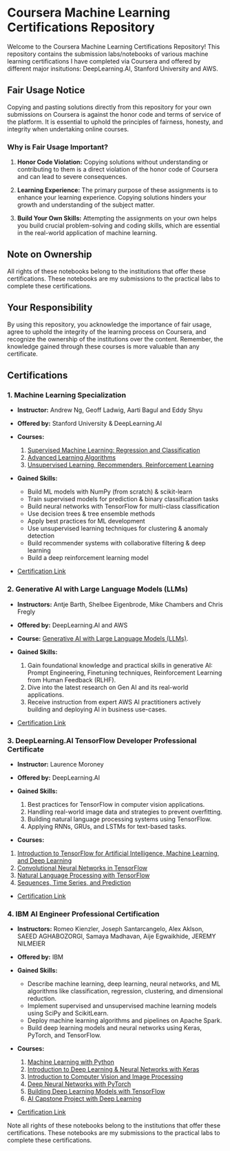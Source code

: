 # Coursera Machine Learning Certifications Repository

Welcome to the Coursera Machine Learning Certifications Repository! This repository contains the submission labs/notebooks of various machine learning certifications I have completed via Coursera and offered by different major insitutions: DeepLearning.AI, Stanford University and AWS.

## Fair Usage Notice

Copying and pasting solutions directly from this repository for your own submissions on Coursera is against the honor code and terms of service of the platform. It is essential to uphold the principles of fairness, honesty, and integrity when undertaking online courses.

### Why is Fair Usage Important?

1. **Honor Code Violation:** Copying solutions without understanding or contributing to them is a direct violation of the honor code of Coursera and can lead to severe consequences.

2. **Learning Experience:** The primary purpose of these assignments is to enhance your learning experience. Copying solutions hinders your growth and understanding of the subject matter.

3. **Build Your Own Skills:** Attempting the assignments on your own helps you build crucial problem-solving and coding skills, which are essential in the real-world application of machine learning.

## Note on Ownership

All rights of these notebooks belong to the institutions that offer these certifications. These notebooks are my submissions to the practical labs to complete these certifications.

## Your Responsibility

By using this repository, you acknowledge the importance of fair usage, agree to uphold the integrity of the learning process on Coursera, and recognize the ownership of the institutions over the content. Remember, the knowledge gained through these courses is more valuable than any certificate.

## Certifications

### 1. Machine Learning Specialization

- **Instructor:** Andrew Ng, Geoff Ladwig, Aarti Bagul and Eddy Shyu
  
- **Offered by:** Stanford University & DeepLearning.AI
  
- **Courses:**
    1. [Supervised Machine Learning: Regression and Classification](https://www.coursera.org/learn/machine-learning?specialization=machine-learning-introduction)
    2. [Advanced Learning Algorithms](https://www.coursera.org/learn/advanced-learning-algorithms?specialization=machine-learning-introduction)
    3. [Unsupervised Learning, Recommenders, Reinforcement Learning](https://www.coursera.org/learn/unsupervised-learning-recommenders-reinforcement-learning?specialization=machine-learning-introduction)
     
- **Gained Skills:**
  - Build ML models with NumPy (from scratch) & scikit-learn
  - Train supervised models for prediction & binary classification tasks
  - Build neural networks with TensorFlow for multi-class classification
  - Use decision trees & tree ensemble methods
  - Apply best practices for ML development
  - Use unsupervised learning techniques for clustering & anomaly detection
  - Build recommender systems with collaborative filtering & deep learning
  - Build a deep reinforcement learning model

- [Certification Link](https://www.coursera.org/account/accomplishments/specialization/certificate/LSWL93VXN373)

### 2. Generative AI with Large Language Models (LLMs)

- **Instructors:** Antje Barth, Shelbee Eigenbrode, Mike Chambers and Chris Fregly
  
- **Offered by:** DeepLearning.AI and AWS
  
- **Course:** [Generative AI with Large Language Models (LLMs)](https://www.coursera.org/learn/generative-ai-with-llms).

- **Gained Skills:**
  1. Gain foundational knowledge and practical skills in generative AI: Prompt Engineering, Finetuning techniques, Reinforcement Learning from Human Feedback (RLHF).
  2. Dive into the latest research on Gen AI and its real-world applications.
  3. Receive instruction from expert AWS AI practitioners actively building and deploying AI in business use-cases.
     
- [Certification Link](https://coursera.org/share/922e88ee77eb6c36e31e22571b3518d2)

### 3. DeepLearning.AI TensorFlow Developer Professional Certificate

- **Instructor:** Laurence Moroney
  
- **Offered by:** DeepLearning.AI
  
- **Gained Skills:**
  1. Best practices for TensorFlow in computer vision applications.
  2. Handling real-world image data and strategies to prevent overfitting.
  3. Building natural language processing systems using TensorFlow.
  4. Applying RNNs, GRUs, and LSTMs for text-based tasks.
     
 - **Courses:**
  1. [Introduction to TensorFlow for Artificial Intelligence, Machine Learning, and Deep Learning](https://www.coursera.org/learn/introduction-tensorflow?specialization=tensorflow-in-practice)
  2. [Convolutional Neural Networks in TensorFlow](https://www.coursera.org/learn/convolutional-neural-networks-tensorflow?specialization=tensorflow-in-practice)
  3. [Natural Language Processing with TensorFlow](https://www.coursera.org/learn/natural-language-processing-tensorflow?specialization=tensorflow-in-practice)
  4. [Sequences, Time Series, and Prediction](https://www.coursera.org/learn/tensorflow-sequences-time-series-and-prediction?specialization=tensorflow-in-practice)
 
- [Certification Link](https://coursera.org/share/5172a766497946bb5f650188e3ef2a24)

### 4. IBM AI Engineer Professional Certification

- **Instructors:** Romeo Kienzler, Joseph Santarcangelo, Alex Aklson, SAEED AGHABOZORGI, Samaya Madhavan, Aije Egwaikhide, JEREMY NILMEIER
  
- **Offered by:** IBM
  
- **Gained Skills:**
  - Describe machine learning, deep learning, neural networks, and ML algorithms like classification, regression, clustering, and dimensional reduction.
  - Implement supervised and unsupervised machine learning models using SciPy and ScikitLearn.
  - Deploy machine learning algorithms and pipelines on Apache Spark.
  - Build deep learning models and neural networks using Keras, PyTorch, and TensorFlow.

- **Courses:**
  1. [Machine Learning with Python](https://www.coursera.org/learn/machine-learning-with-python?specialization=ai-engineer)
  2. [Introduction to Deep Learning & Neural Networks with Keras](https://www.coursera.org/learn/introduction-to-deep-learning-with-keras?specialization=ai-engineer)
  3. [Introduction to Computer Vision and Image Processing](https://www.coursera.org/learn/introduction-computer-vision-watson-opencv?specialization=ai-engineer)
  4. [Deep Neural Networks with PyTorch](https://www.coursera.org/learn/deep-neural-networks-with-pytorch?specialization=ai-engineer)
  5. [Building Deep Learning Models with TensorFlow](https://www.coursera.org/learn/building-deep-learning-models-with-tensorflow?specialization=ai-engineer)
  6. [AI Capstone Project with Deep Learning](https://www.coursera.org/learn/ai-deep-learning-capstone?specialization=ai-engineer)

- [Certification Link](https://coursera.org/share/5172a766497946bb5f650188e3ef2a24)

  
Note all rights of these notebooks belong to the institutions that offer these certifications. These notebooks are my submissions to the practical labs to complete these certifications.
